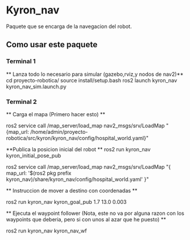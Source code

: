 # Kyron_nav

Paquete que se encarga de la navegacion del robot.


## Como usar este paquete

### Terminal 1

** Lanza todo lo necesario para simular (gazebo,rviz,y nodos de nav2)**
cd proyecto-robotica/
source install/setup.bash
ros2 launch kyron_nav kyron_nav_sim.launch.py 


### Terminal 2

** Carga el mapa (Primero hacer esto) **

ros2 service call /map_server/load_map nav2_msgs/srv/LoadMap "{map_url: /home/admin/proyecto-robotica/src/kyron/kyron_nav/config/hospital_world.yaml}"

**Publica la posicion inicial del robot **
ros2 run kyron_nav kyron_initial_pose_pub

ros2 service call /map_server/load_map nav2_msgs/srv/LoadMap "{
  map_url: '$(ros2 pkg prefix kyron_nav)/share/kyron_nav/config/hospital_world.yaml'
}"

** Instruccion de mover a destino con coordenadas **

ros2 run kyron_nav kyron_goal_pub 1.7 13.0 0.003

** Ejecuta el waypoint follower (Nota, este no va por alguna razon con los waypoints que deberia, pero si con unos al azar que he puesto) **

ros2 run kyron_nav kyron_nav_wf


